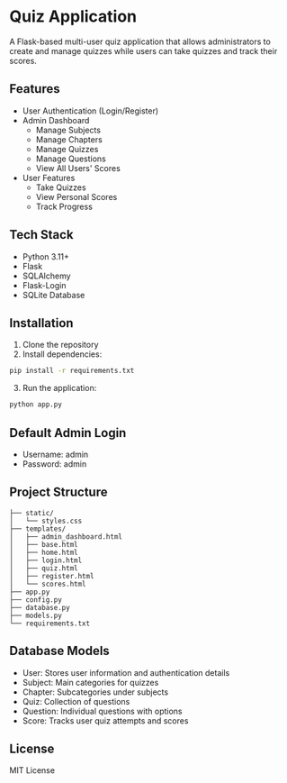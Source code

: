 
# Quiz Application

A Flask-based multi-user quiz application that allows administrators to create and manage quizzes while users can take quizzes and track their scores.

## Features

- User Authentication (Login/Register)
- Admin Dashboard
  - Manage Subjects
  - Manage Chapters
  - Manage Quizzes
  - Manage Questions
  - View All Users' Scores
- User Features
  - Take Quizzes
  - View Personal Scores
  - Track Progress

## Tech Stack

- Python 3.11+
- Flask
- SQLAlchemy
- Flask-Login
- SQLite Database

## Installation

1. Clone the repository
2. Install dependencies:
```bash
pip install -r requirements.txt
```
3. Run the application:
```bash
python app.py
```

## Default Admin Login

- Username: admin
- Password: admin

## Project Structure

```
├── static/
│   └── styles.css
├── templates/
│   ├── admin_dashboard.html
│   ├── base.html
│   ├── home.html
│   ├── login.html
│   ├── quiz.html
│   ├── register.html
│   └── scores.html
├── app.py
├── config.py
├── database.py
├── models.py
└── requirements.txt
```

## Database Models

- User: Stores user information and authentication details
- Subject: Main categories for quizzes
- Chapter: Subcategories under subjects
- Quiz: Collection of questions
- Question: Individual questions with options
- Score: Tracks user quiz attempts and scores

## License

MIT License
